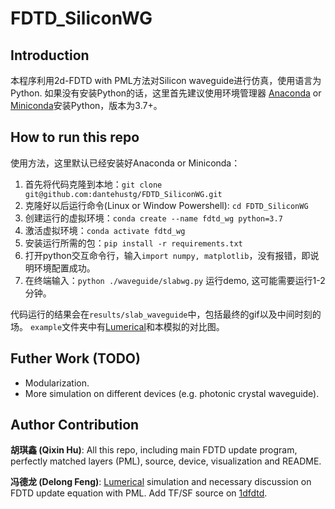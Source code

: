 # FDTD_SiliconWG
## Introduction
本程序利用2d-FDTD with PML方法对Silicon waveguide进行仿真，使用语言为Python. 如果没有安装Python的话，这里首先建议使用环境管理器 [Anaconda](https://www.anaconda.com/) or [Miniconda](https://docs.conda.io/en/latest/miniconda.html)安装Python，版本为3.7+。
## How to run this repo

使用方法，这里默认已经安装好Anaconda or Miniconda：

1. 首先将代码克隆到本地：``git clone git@github.com:dantehustg/FDTD_SiliconWG.git``
2. 克隆好以后运行命令(Linux or Window Powershell): ``cd FDTD_SiliconWG``
3. 创建运行的虚拟环境：``conda create --name fdtd_wg python=3.7``
4. 激活虚拟环境：``conda activate fdtd_wg``
5. 安装运行所需的包：``pip install -r requirements.txt``
6. 打开python交互命令行，输入``import numpy, matplotlib``，没有报错，即说明环境配置成功。
7. 在终端输入：``python ./waveguide/slabwg.py`` 运行demo, 这可能需要运行1-2分钟。

代码运行的结果会在``results/slab_waveguide``中，包括最终的gif以及中间时刻的场。 ``example``文件夹中有[Lumerical](https://www.lumerical.com/)和本模拟的对比图。
## Futher Work (TODO)
- Modularization.
- More simulation on different devices (e.g. photonic crystal waveguide).

## Author Contribution
**胡琪鑫 (Qixin Hu)**: All this repo, including main FDTD update program, perfectly matched layers (PML), source, device, visualization and README.

**冯德龙 (Delong Feng)**: [Lumerical](https://www.lumerical.com/) simulation and necessary discussion on FDTD update equation with PML. Add TF/SF source on [1dfdtd](./waveguide/1dfdtd.py).